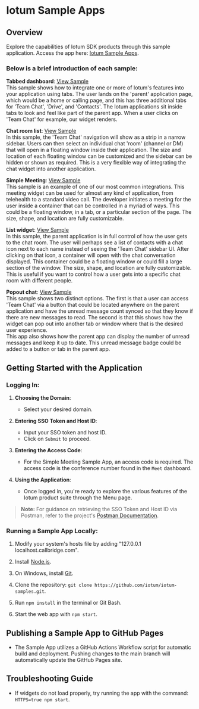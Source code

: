 # Iotum Sample Apps

## Overview
Explore the capabilities of Iotum SDK products through this sample application. Access the app here: [Iotum Sample Apps](https://iotum.github.io/iotum-samples/). 

<h3>Below is a brief introduction of each sample:</h3>
<p><strong>Tabbed dashboard</strong>: <a href="https://github.com/iotum/iotum-samples/tree/main/src/pages/tabbed-dashboard">View Sample</a><br>
This sample shows how to integrate one or more of Iotum's features into your application using tabs. The user lands on the 'parent' application page, which would be a home or calling page, and this has three additional tabs for 'Team Chat', 'Drive', and 'Contacts'. The Iotum applications sit inside tabs to look and feel like part of the parent app. When a user clicks on 'Team Chat' for example, our widget renders.</p>

<p><strong>Chat room list</strong>: <a href="https://github.com/iotum/iotum-samples/tree/main/src/pages/chat-room-list">View Sample</a><br>
In this sample, the 'Team Chat' navigation will show as a strip in a narrow sidebar. Users can then select an individual chat 'room' (channel or DM) that will open in a floating window inside their application. The size and location of each floating window can be customized and the sidebar can be hidden or shown as required. This is a very flexible way of integrating the chat widget into another application.</p>

<p><strong>Simple Meeting</strong>: <a href="https://github.com/iotum/iotum-samples/tree/main/src/pages/simple-meeting">View Sample</a><br>
This sample is an example of one of our most common integrations. This meeting widget can be used for almost any kind of application, from telehealth to a standard video call. The developer initiates a meeting for the user inside a container that can be controlled in a myriad of ways. This could be a floating window, in a tab, or a particular section of the page. The size, shape, and location are fully customizable.</p>

<p><strong>List widget</strong>: <a href="https://github.com/iotum/iotum-samples/tree/main/src/pages/list-widget-ui">View Sample</a><br>
In this sample, the parent application is in full control of how the user gets to the chat room. The user will perhaps see a list of contacts with a chat icon next to each name instead of seeing the 'Team Chat' sidebar UI. After clicking on that icon, a container will open with the chat conversation displayed. This container could be a floating window or could fill a large section of the window. The size, shape, and location are fully customizable. This is useful if you want to control how a user gets into a specific chat room with different people.</p>

<p><strong>Popout chat</strong>: <a href="https://github.com/iotum/iotum-samples/tree/main/src/pages/popout-chat">View Sample</a><br>
This sample shows two distinct options. The first is that a user can access 'Team Chat' via a button that could be located anywhere on the parent application and have the unread message count synced so that they know if there are new messages to read. The second is that this shows how the widget can pop out into another tab or window where that is the desired user experience.<br>
This app also shows how the parent app can display the number of unread messages and keep it up to date. This unread message badge could be added to a button or tab in the parent app.</p>

## Getting Started with the Application

### Logging In:
1. **Choosing the Domain**:
   - Select your desired domain.

2. **Entering SSO Token and Host ID**:
   - Input your SSO token and host ID.
   - Click on `Submit` to proceed.

3. **Entering the Access Code**:
   - For the Simple Meeting Sample App, an access code is required. The access code is the conference number found in the `Meet` dashboard.  
    
4. **Using the Application**:
   - Once logged in, you're ready to explore the various features of the Iotum product suite through the Menu page.

> **Note:** For guidance on retrieving the SSO Token and Host ID via Postman, refer to the project's [Postman Documentation](https://github.com/iotum/iotum-samples/wiki/Get-SSO-Token-and-Host-ID-from-Postman).

### Running a Sample App Locally:
1. Modify your system's hosts file by adding "127.0.0.1 localhost.callbridge.com".

2. Install [Node.js](https://nodejs.org/en).

3. On Windows, install [Git](https://git-scm.com/downloads).
4. Clone the repository: `git clone https://github.com/iotum/iotum-samples.git`.
5. Run `npm install` in the terminal or Git Bash.
6. Start the web app with `npm start`.

## Publishing a Sample App to GitHub Pages 
- The Sample App utilizes a GitHub Actions Workflow script for automatic build and deployment. Pushing changes to the main branch will automatically update the GitHub Pages site.

## Troubleshooting Guide 
- If widgets do not load properly, try running the app with the command: `HTTPS=true npm start`.
